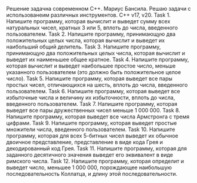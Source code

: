 Решение задачна современном C++.
Мариус Бансила.
Решаю задачи с использованеим различных инструментов.
C++ v17, v20.
Task 1. Напишите программу, которая вычислит и выведет сумму всех натуральных чисел, кратных 3 или 5, вплоть до числа, введенного пользователем.
Task 2. Напишите программу, принимающую два положительных целых числа, которая вычислит и выведет их наибольший общий делитель.
Task 3. Напишите программу, принимающую два положительных целых числа, которая вычислит и выведет их наименьшее общее кратное.
Task 4. Напишите программу, которая вычислит и выведет наибольшее простое число, меньше указанного пользователем (это должно быть положительное целое число).
Task 5. Напишите программу, которая выведет все пары простых чисел, отличающихся на шесть, вплоть до числа, введенного пользователем.
Task 6. Напишите программу, которая выведет все избыточные числа и величину их избыточности, вплоть до числа, введенного пользователем.
Task 7. Напишите программу, которая выведет все пары дружественных чисел меньше 1 000 000.
Task 8. Напишите программу, которая выведет все числа Армстронга с тремя цифрами.
Task 9. Напишите программу, которая выведет простые множители числа, введенного пользователем.
Task 10. Напишите программу, которая для всех 5-битных чисел выведет их обычное двоичное представление, представление в виде кода Грея и декодированный код Грея.
Task 11. Напишите программу, которая для заданного десятичного значения выведет его эквивалент в виде римского числа.
Task 12. Напишите программу, которая определит и выведет число, меньшее 1 000 000, порождающее наибольшую последовательность Коллатца, и длину этой последовательности.
